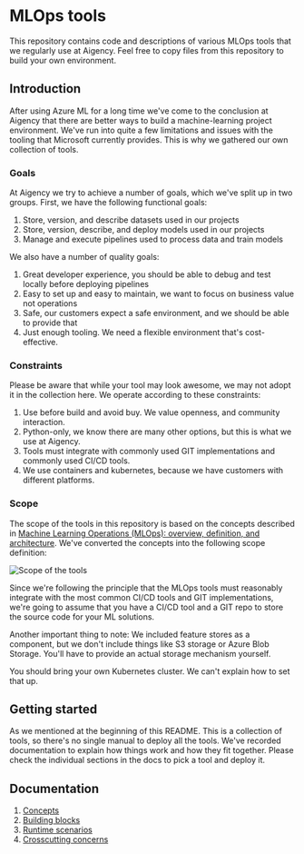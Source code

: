 # MLOps tools

This repository contains code and descriptions of various MLOps tools that we regularly use at Aigency. 
Feel free to copy files from this repository to build your own environment.

## Introduction

After using Azure ML for a long time we've come to the conclusion at Aigency that there are better ways to build a machine-learning project environment.
We've run into quite a few limitations and issues with the tooling that Microsoft currently provides. This is why we gathered our own collection of tools.

### Goals

At Aigency we try to achieve a number of goals, which we've split up in two groups. First, we have the following functional goals:

1. Store, version, and describe datasets used in our projects
2. Store, version, describe, and deploy models used in our projects
3. Manage and execute pipelines used to process data and train models

We also have a number of quality goals:

1. Great developer experience, you should be able to debug and test locally before deploying pipelines
2. Easy to set up and easy to maintain, we want to focus on business value not operations
3. Safe, our customers expect a safe environment, and we should be able to provide that
4. Just enough tooling. We need a flexible environment that's cost-effective.

### Constraints

Please be aware that while your tool may look awesome, we may not adopt it in the collection here.
We operate according to these constraints:

1. Use before build and avoid buy. We value openness, and community interaction.
2. Python-only, we know there are many other options, but this is what we use at Aigency.
3. Tools must integrate with commonly used GIT implementations and commonly used CI/CD tools.
4. We use containers and kubernetes, because we have customers with different platforms.

### Scope

The scope of the tools in this repository is based on the concepts described in [Machine Learning Operations (MLOps): overview, definition, and architecture][1].
We've converted the concepts into the following scope definition:

![Scope of the tools](https://user-images.githubusercontent.com/1550763/210202639-873fc1fe-e154-4b30-8433-d5247f78aad0.png)

Since we're following the principle that the MLOps tools must reasonably integrate with the most common CI/CD tools and GIT implementations, we're going to
assume that you have a CI/CD tool and a GIT repo to store the source code for your ML solutions.

Another important thing to note: We included feature stores as a component, but we don't include things like S3 storage or Azure Blob Storage.
You'll have to provide an actual storage mechanism yourself.

You should bring your own Kubernetes cluster. We can't explain how to set that up.

## Getting started

As we mentioned at the beginning of this README. This is a collection of tools, so there's no single manual to deploy all the tools.
We've recorded documentation to explain how things work and how they fit together. Please check the individual sections in the 
docs to pick a tool and deploy it.

## Documentation

1. [Concepts](./docs/concepts.md)
3. [Building blocks](./docs/building-blocks/index.md)
4. [Runtime scenarios](./docs/runtime-scenarios/index.md)
5. [Crosscutting concerns](./docs/crosscutting-concepts.md)

[1]: https://arxiv.org/abs/2205.02302
